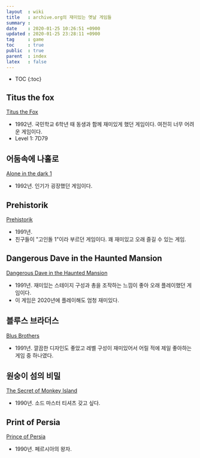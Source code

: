 ```yaml
---
layout  : wiki
title   : archive.org의 재미있는 옛날 게임들
summary : 
date    : 2020-01-25 10:26:51 +0900
updated : 2020-01-25 23:28:11 +0900
tag     : game
toc     : true
public  : true
parent  : index
latex   : false
---
```

* TOC
{:toc}

## Titus the fox

[Titus the Fox](https://archive.org/details/msdos_Titus_the_Fox_-_To_Marrakech_and_Back_1992 )

* 1992년. 국민학교 6학년 때 동생과 함께 재미있게 했던 게임이다. 여전히 너무 어려운 게임이다.
* Level 1: 7D79

## 어둠속에 나홀로

[Alone in the dark 1](https://archive.org/details/msdos_Alone_in_the_Dark_1992 )

* 1992년. 인기가 굉장했던 게임이다.

## Prehistorik

[Prehistorik](https://archive.org/details/msdos_Prehistorik_1991 )

* 1991년.
* 친구들이 "고인돌 1"이라 부르던 게임이다. 꽤 재미있고 오래 즐길 수 있는 게임.

## Dangerous Dave in the Haunted Mansion

[Dangerous Dave in the Haunted Mansion](https://archive.org/details/msdos_Dangerous_Dave_in_the_Haunted_Mansion_1991 )

* 1991년. 재미있는 스테이지 구성과 총을 조작하는 느낌이 좋아 오래 플레이했던 게임이다.
* 이 게임은 2020년에 플레이해도 엄청 재미있다.

## 블루스 브라더스

[Blus Brothers](https://archive.org/details/msdos_Blues_Brothers_The_1991 )

* 1991년. 깔끔한 디자인도 좋았고 레벨 구성이 재미있어서 어릴 적에 제일 좋아하는 게임 중 하나였다.

## 원숭이 섬의 비밀

[The Secret of Monkey Island](https://archive.org/details/msdos_Secret_of_Monkey_Island_The_1990 )

* 1990년. 소드 마스터 티셔츠 갖고 싶다.

## Print of Persia

[Prince of Persia](https://archive.org/details/msdos_Prince_of_Persia_1990 )

* 1990년. 페르시아의 왕자.


